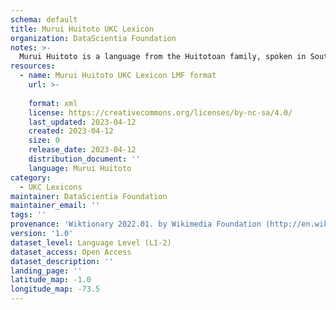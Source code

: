 ```yaml
---
schema: default
title: Murui Huitoto UKC Lexicon
organization: DataScientia Foundation
notes: >-
  Murui Huitoto is a language from the Huitotoan family, spoken in South America. The UKC Lexicon of Murui Huitoto is represented as a lexico-semantic network. It consists of words, word senses, synsets, as well as sense-level and synset-level relationships.
resources:
  - name: Murui Huitoto UKC Lexicon LMF format
    url: >-
      
    format: xml
    license: https://creativecommons.org/licenses/by-nc-sa/4.0/
    last_updated: 2023-04-12
    created: 2023-04-12
    size: 0
    release_date: 2023-04-12
    distribution_document: ''
    language: Murui Huitoto
category:
  - UKC Lexicons
maintainer: DataScientia Foundation
maintainer_email: ''
tags: ''
provenance: 'Wiktionary 2022.01. by Wikimedia Foundation (http://en.wiktionary.org); CogNet 2.1 by Khuyagbaatar Batsuren, National University of Mongolia (http://cognet.ukc.disi.unitn.it); Native Languages of the Americas 2021.11. by Laura Redish and Orrin Lewis (http://www.native-languages.org); Princeton WordNet 2.1 by Princeton University (https://wordnet.princeton.edu)'
version: '1.0'
dataset_level: Language Level (L1-2)
dataset_access: Open Access
dataset_description: ''
landing_page: ''
latitude_map: -1.0
longitude_map: -73.5
---
```

